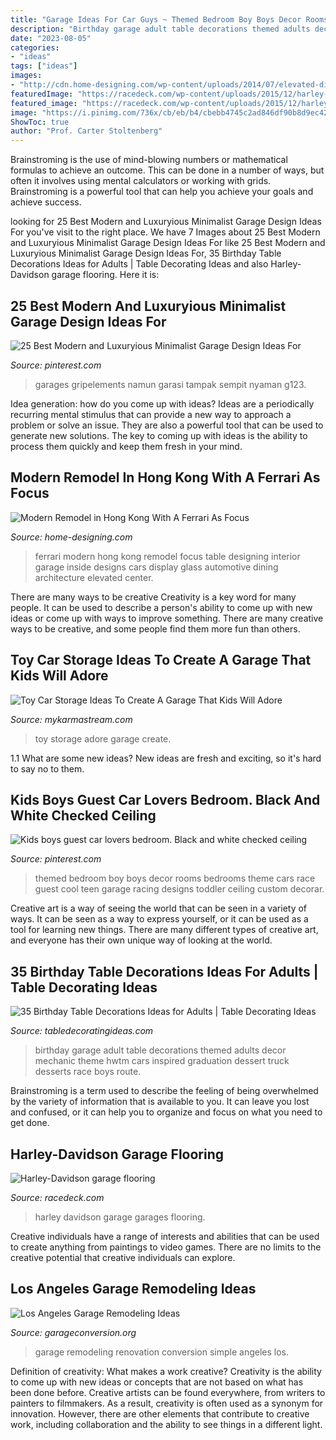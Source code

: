 ```yaml
---
title: "Garage Ideas For Car Guys ~ Themed Bedroom Boy Boys Decor Rooms Bedrooms Theme Cars Race Guest Cool Teen Garage Racing Designs Toddler Ceiling Custom Decorar"
description: "Birthday garage adult table decorations themed adults decor mechanic theme hwtm cars inspired graduation dessert truck desserts race boys route"
date: "2023-08-05"
categories:
- "ideas"
tags: ["ideas"]
images:
- "http://cdn.home-designing.com/wp-content/uploads/2014/07/elevated-dining-table.jpg"
featuredImage: "https://racedeck.com/wp-content/uploads/2015/12/harley-davidson-showroom.jpg"
featured_image: "https://racedeck.com/wp-content/uploads/2015/12/harley-davidson-showroom.jpg"
image: "https://i.pinimg.com/736x/cb/eb/b4/cbebb4745c2ad846df90b8d9ec4225b3.jpg"
ShowToc: true
author: "Prof. Carter Stoltenberg"
---
```



Brainstroming is the use of mind-blowing numbers or mathematical formulas to achieve an outcome. This can be done in a number of ways, but often it involves using mental calculators or working with grids. Brainstroming is a powerful tool that can help you achieve your goals and achieve success.

	

		
looking for 25 Best Modern and Luxuryious Minimalist Garage Design Ideas For you've visit to the right place. We have 7 Images about 25 Best Modern and Luxuryious Minimalist Garage Design Ideas For like 25 Best Modern and Luxuryious Minimalist Garage Design Ideas For, 35 Birthday Table Decorations Ideas for Adults | Table Decorating Ideas and also Harley-Davidson garage flooring. Here it is:
		
    
## 25 Best Modern And Luxuryious Minimalist Garage Design Ideas For

<img loading=lazy src="https://i.pinimg.com/736x/cb/eb/b4/cbebb4745c2ad846df90b8d9ec4225b3.jpg" onerror="this.onerror=null;this.src='https://tse4.mm.bing.net/th?id=OIP.htwy2QsFwwXL3kiJVpAqbQHaE7&amp;pid=15.1';" alt="25 Best Modern and Luxuryious Minimalist Garage Design Ideas For">

_Source: pinterest.com_

>garages gripelements namun garasi tampak sempit nyaman g123. 

	

Idea generation: how do you come up with ideas?
Ideas are a periodically recurring mental stimulus that can provide a new way to approach a problem or solve an issue. They are also a powerful tool that can be used to generate new solutions. The key to coming up with ideas is the ability to process them quickly and keep them fresh in your mind.

    
## Modern Remodel In Hong Kong With A Ferrari As Focus

<img loading=lazy src="http://cdn.home-designing.com/wp-content/uploads/2014/07/elevated-dining-table.jpg" onerror="this.onerror=null;this.src='https://tse3.mm.bing.net/th?id=OIP.hNHK6NFhlBuHf9Aday4BswHaLG&amp;pid=15.1';" alt="Modern Remodel in Hong Kong With A Ferrari As Focus">

_Source: home-designing.com_

>ferrari modern hong kong remodel focus table designing interior garage inside designs cars display glass automotive dining architecture elevated center. 

	

There are many ways to be creative
Creativity is a key word for many people. It can be used to describe a person's ability to come up with new ideas or come up with ways to improve something. There are many creative ways to be creative, and some people find them more fun than others.

    
## Toy Car Storage Ideas To Create A Garage That Kids Will Adore

<img loading=lazy src="http://mykarmastream.com/wp-content/uploads/2018/02/toy-car-storage-11-.jpg" onerror="this.onerror=null;this.src='https://tse1.mm.bing.net/th?id=OIP.C8jHUrACzw9u25ueivmjtQHaKa&amp;pid=15.1';" alt="Toy Car Storage Ideas To Create A Garage That Kids Will Adore">

_Source: mykarmastream.com_

>toy storage adore garage create. 

	

1.1 What are some new ideas?
New ideas are fresh and exciting, so it's hard to say no to them.

    
## Kids Boys Guest Car Lovers Bedroom. Black And White Checked Ceiling

<img loading=lazy src="https://i.pinimg.com/736x/f0/5a/9d/f05a9dbb67687fcabb5caf250e78be01--car-themed-bedrooms-bedroom-black.jpg?b=t" onerror="this.onerror=null;this.src='https://tse4.mm.bing.net/th?id=OIP.o5BEwDQ8-kkvrkWEEDJruQHaK2&amp;pid=15.1';" alt="Kids boys guest car lovers bedroom. Black and white checked ceiling">

_Source: pinterest.com_

>themed bedroom boy boys decor rooms bedrooms theme cars race guest cool teen garage racing designs toddler ceiling custom decorar. 

	

Creative art is a way of seeing the world that can be seen in a variety of ways. It can be seen as a way to express yourself, or it can be used as a tool for learning new things. There are many different types of creative art, and everyone has their own unique way of looking at the world.

    
## 35 Birthday Table Decorations Ideas For Adults | Table Decorating Ideas

<img loading=lazy src="http://blog.hwtm.com/wp-content/uploads/2015/09/adult-garage-mechanic-birthday-party.jpg" onerror="this.onerror=null;this.src='https://tse1.mm.bing.net/th?id=OIP.PHZ1T7EUbVYnfI_eF4UO-QHaKu&amp;pid=15.1';" alt="35 Birthday Table Decorations Ideas for Adults | Table Decorating Ideas">

_Source: tabledecoratingideas.com_

>birthday garage adult table decorations themed adults decor mechanic theme hwtm cars inspired graduation dessert truck desserts race boys route. 

	

Brainstroming is a term used to describe the feeling of being overwhelmed by the variety of information that is available to you. It can leave you lost and confused, or it can help you to organize and focus on what you need to get done.

    
## Harley-Davidson Garage Flooring

<img loading=lazy src="https://racedeck.com/wp-content/uploads/2015/12/harley-davidson-showroom.jpg" onerror="this.onerror=null;this.src='https://tse1.mm.bing.net/th?id=OIP.QMGWWlkX-MSiwNN-H2HMtwHaKX&amp;pid=15.1';" alt="Harley-Davidson garage flooring">

_Source: racedeck.com_

>harley davidson garage garages flooring. 

	

Creative individuals have a range of interests and abilities that can be used to create anything from paintings to video games. There are no limits to the creative potential that creative individuals can explore.

    
## Los Angeles Garage Remodeling Ideas

<img loading=lazy src="https://www.garageconversion.org/uploads/images/GarageRemodeling/Garage-remodeling--5-.jpg" onerror="this.onerror=null;this.src='https://tse4.mm.bing.net/th?id=OIP.-Ilx9Qn1c4Q3CI1eYTch-QHaDc&amp;pid=15.1';" alt="Los Angeles Garage Remodeling Ideas">

_Source: garageconversion.org_

>garage remodeling renovation conversion simple angeles los. 

	

Definition of creativity: What makes a work creative?
Creativity is the ability to come up with new ideas or concepts that are not based on what has been done before. Creative artists can be found everywhere, from writers to painters to filmmakers. As a result, creativity is often used as a synonym for innovation. However, there are other elements that contribute to creative work, including collaboration and the ability to see things in a different light.

